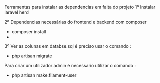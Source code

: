 Ferramentas para instalar as dependencias em falta do projeto 
1º Instalar laravel herd

2º Dependencias necessárias do frontend e backend com composer
- composer install
- 
3º Ver as colunas em databse.sql  é preciso usar o comando : 
- php artisan migrate

Para criar um utilizador admin é necessario utilizar o comando :
- php artisan make:filament-user

